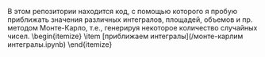 В этом репозитории находится код, с помощью которого я пробую приближать значения различных интегралов, площадей, объемов и пр. методом Монте-Карло, т.е., генерируя некоторое количество случайных чисел.
\begin{itemize}
\item [приближаем интегралы](/монте-карлим интегралы.ipynb)
\end{itemize}

